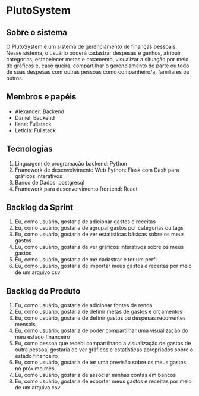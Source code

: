 # PlutoSystem

## Sobre o sistema
O PlutoSystem é um sistema de gerenciamento de finanças pessoais. Nesse sistema, o usuário poderá cadastrar despesas e ganhos, atribuir categorias, estabelecer metas e orçamento, visualizar a situação por meio de gráficos e, caso queira, compartilhar o gerenciamento de parte ou todo de suas despesas com outras pessoas como companheiro/a, familiares ou outros.

## Membros e papéis

- Alexander: Backend
- Daniel: Backend
- Ilana: Fullstack
- Letícia: Fullstack

## Tecnologias

1. Linguagem de programação backend: Python
2. Framework de desenvolvimento Web Python: Flask com Dash para gráficos interativos
3. Banco de Dados: postgresql
4. Framework para desenvolvimento frontend: React

## Backlog da Sprint

1. Eu, como usuário, gostaria de adicionar gastos e receitas
2. Eu, como usuário, gostaria de agrupar gastos por categorias ou tags
3. Eu, como usuário, gostaria de ver estatísticas básicas sobre os meus gastos
4. Eu, como usuário, gostaria de ver gráficos interativos sobre os meus gastos
5. Eu, como usuário, gostaria de me cadastrar e ter um perfil
6. Eu, como usuário, gostaria de importar meus gastos e receitas por meio de um arquivo csv

## Backlog do Produto

1. Eu, como usuário, gostaria de adicionar fontes de renda
2. Eu, como usuário, gostaria de definir metas de gastos e orçamentos
3. Eu, como usuário, gostaria de definir gastos ou despesas recorrentes mensais
4. Eu, como usuário, gostaria de poder compartilhar uma visualização do meu estado financeiro
5. Eu, como pessoa que recebi compartilhado a visualização de gastos de outra pessoa, gostaria de ver gráficos e estatísticas apropriados sobre o estado financeiro
6. Eu, como usuário, gostaria de ter uma previsão sobre os meus gastos no próximo mês
7. Eu, como usuário, gostaria de associar minhas contas em bancos
8. Eu, como usuário, gostaria de exportar meus gastos e receitas por meio de um arquivo csv
